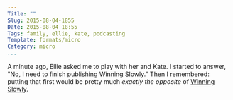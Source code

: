 ```yaml
---
Title: ""
Slug: 2015-08-04-1855
Date: 2015-08-04 18:55
Tags: family, ellie, kate, podcasting
Template: formats/micro
Category: micro
...
```


A minute ago, Ellie asked me to play with her and Kate. I started to answer,
"No, I need to finish publishing Winning Slowly." Then I remembered: putting
that first would be pretty much *exactly the opposite* of [Winning Slowly].

[Winning Slowly]: http://www.winningslowly.org/1.02 "1.02: On Family"
